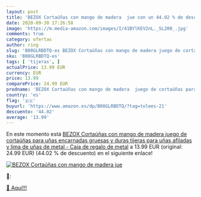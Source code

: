 ```yaml
---
layout: post
title: 'BEZOX Cortaúñas con mango de madera  jue con un 44.02 % de descuento'
date: 2020-09-30 17:26:58
image: 'https://m.media-amazon.com/images/I/41BYlKEV2nL._SL200_.jpg'
comments: true
category: ofertas
author: ring
slug: 'B08GLRBDTQ-es BEZOX Cortaúñas con mango de madera juego de cortaúñas...'
sku: 'B08GLRBDTQ-es'
tags: [ 'tijeras', ]
actualPrice: 13.99 EUR
currency: EUR
price: 13.99
comparePrice: 24.99 EUR
prodname: 'BEZOX Cortaúñas con mango de madera  juego de cortaúñas para uñas encarnadas gruesas y duras  tijeras para uñas afiladas y lima de uñas de metal - Caja de regalo de metal'
country: 'es'
flag: '🇪🇸'
buyurl: 'https://www.amazon.es/dp/B08GLRBDTQ/?tag=tolees-21'
descuento: '44.02'
average: '13.99'
---
```


En este momento está [BEZOX Cortaúñas con mango de madera  juego de cortaúñas para uñas encarnadas gruesas y duras  tijeras para uñas afiladas y lima de uñas de metal - Caja de regalo de metal](https://www.amazon.es/dp/B08GLRBDTQ/?tag=tolees-21) a 13.99 EUR (original: 24.99 EUR) (44.02 %  de descuento) en el siguiente enlace!

[![BEZOX Cortaúñas con mango de madera  jue](https://m.media-amazon.com/images/I/41BYlKEV2nL._SL200_.jpg)](https://www.amazon.es/dp/B08GLRBDTQ/?tag=tolees-21)

🔎:


[🛒 Aquí!!!](https://www.amazon.es/dp/B08GLRBDTQ/?tag=tolees-21)
